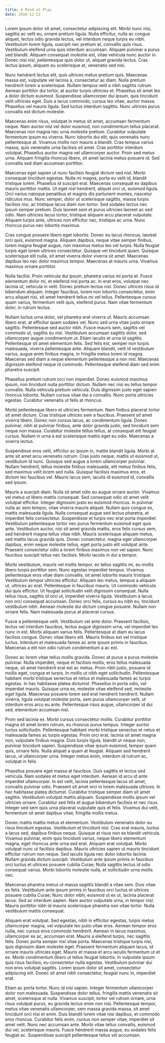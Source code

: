 ```yaml
---
title: A Mind at Play
date: 2018-12-22
---
```


Lorem ipsum dolor sit amet, consectetur adipiscing elit. Morbi nunc nisi, sagittis ac velit eu, ornare pretium ligula. Nulla efficitur, nulla ac congue aliquet, lectus odio gravida lectus, vel interdum neque turpis eu nibh. Vestibulum lorem ligula, suscipit nec pretium at, convallis quis risus. Vestibulum eleifend urna quis interdum accumsan. Aliquam pulvinar a purus sed blandit. Aliquam consequat molestie est, vitae vehicula nunc auctor in. Donec nisl nisl, pellentesque quis dolor ut, aliquet gravida lectus. Cras lectus ipsum, aliquam eu scelerisque at, venenatis sed nisi.

Nunc hendrerit lectus elit, quis ultrices metus pretium quis. Maecenas massa est, vulputate vel lacinia a, consectetur ac diam. Nulla pretium hendrerit lorem a scelerisque. Nullam tempus velit a nibh sagittis rutrum. Aenean porttitor dui tortor, at auctor turpis ultricies et. Phasellus sit amet leo a dolor dictum euismod. Suspendisse ullamcorper dui ipsum, quis tincidunt velit ultricies eget. Duis a lacus commodo, cursus leo vitae, auctor massa. Phasellus vel mauris ligula. Sed luctus interdum sagittis. Nunc ultrices purus convallis est dictum molestie.

Maecenas enim risus, volutpat in metus sit amet, accumsan fermentum neque. Nam auctor nisl vel dolor euismod, non condimentum tellus placerat. Maecenas non magna nec urna molestie pretium. Curabitur vulputate fermentum ipsum eu viverra. Nunc lobortis dui elit, quis venenatis nunc pellentesque at. Vivamus mollis non mauris a blandit. Cras tempus varius massa, quis venenatis urna facilisis sit amet. Cras porttitor interdum volutpat. Phasellus auctor magna vel ullamcorper auctor. Proin sed metus urna. Aliquam fringilla rhoncus libero, sit amet lacinia metus posuere id. Sed convallis sed diam accumsan porttitor.

Maecenas eget sapien ut nunc facilisis feugiat dictum sed nisl. Morbi consequat tincidunt egestas. Nulla mi magna, porta eu velit id, blandit tristique lorem. Phasellus id suscipit erat. Maecenas consequat ex dapibus mauris porttitor mattis. Ut eget nisl hendrerit, aliquet orci ut, euismod ligula. Orci varius natoque penatibus et magnis dis parturient montes, nascetur ridiculus mus. Nunc semper, dolor ut scelerisque sagittis, massa turpis facilisis nisi, ac tristique lacus diam non tortor. Sed sodales lectus nec ipsum semper pretium. Duis laoreet sem et purus ultricies laoreet ac sed odio. Nam ultricies lacus tortor, tristique aliquam arcu placerat vulputate. Aliquam turpis ante, ultrices non efficitur nec, tristique ac urna. Nunc rhoncus purus nec lobortis maximus.

Cras congue posuere libero eget lobortis. Donec eu lacus rhoncus, laoreet orci quis, euismod magna. Aliquam dapibus, neque vitae semper finibus, lorem magna feugiat augue, non maximus metus leo vel turpis. Nulla feugiat turpis eget lorem ultrices consectetur. Quisque vel tincidunt quam. Quisque scelerisque elit nulla, sit amet viverra dolor viverra sit amet. Maecenas dapibus leo nec dolor maximus tempor. Maecenas at mauris urna. Vivamus maximus ornare porttitor.

Nulla facilisi. Proin vehicula dui ipsum, pharetra varius mi porta et. Fusce elementum dolor mi, et eleifend nisl porta ac. In erat eros, volutpat nec lacinia ut, vehicula in velit. Donec pretium lectus nisl. Donec ultrices risus id bibendum aliquam. Integer faucibus, lorem non lobortis consectetur, enim arcu aliquet nisi, sit amet hendrerit tellus mi vel tellus. Pellentesque cursus quam varius, fermentum velit quis, eleifend purus. Nam vitae fermentum dolor, in rutrum lectus.

Nullam luctus urna dolor, vel pharetra erat viverra ut. Mauris accumsan libero erat, at efficitur quam sodales vel. Nunc sed urna vitae justo ornare sagittis. Pellentesque sed auctor nibh. Fusce mauris sem, sagittis vel commodo ut, sagittis eu nisi. Vestibulum accumsan sagittis dolor, sed ullamcorper augue condimentum ut. Etiam iaculis et urna id sagittis. Pellentesque sit amet elementum felis. Sed felis est, semper non turpis malesuada, viverra pellentesque ante. Aliquam blandit, velit id vestibulum varius, augue enim finibus magna, in fringilla metus lorem id magna. Maecenas sed diam a neque elementum pellentesque a non nisl. Maecenas dignissim eleifend neque id commodo. Pellentesque eleifend diam sed enim pharetra suscipit.

Phasellus pretium rutrum orci non imperdiet. Donec euismod maximus ipsum, non tincidunt nulla porttitor dictum. Nullam nec nisi eu tellus tempor convallis. Nulla vehicula pretium vehicula. Duis dignissim justo eget sapien rhoncus lobortis. Nullam cursus vitae dui a convallis. Nunc porta ultricies egestas. Curabitur venenatis ut felis at rhoncus.

Morbi pellentesque libero et ultricies fermentum. Nam finibus placerat tortor sit amet dictum. Cras tristique ultrices sem a faucibus. Praesent sit amet viverra libero. Donec non cursus lacus, ac condimentum ligula. Donec pulvinar, nibh at pulvinar finibus, ante dolor gravida justo, sed tincidunt sem neque non massa. Curabitur molestie tellus tellus, at consequat elit feugiat cursus. Nullam in urna a est scelerisque mattis eget eu odio. Maecenas a viverra lectus.

Suspendisse eros velit, efficitur ac ipsum in, mattis blandit ligula. Morbi at ante sit amet arcu venenatis rutrum. Cras justo neque, mattis ut euismod ut, vestibulum id nunc. Quisque sed augue a lorem ullamcorper pulvinar. Nullam hendrerit, tellus molestie finibus malesuada, elit metus finibus felis, sed maximus velit lorem sed nulla. Quisque facilisis maximus eros, et dictum leo faucibus vel. Mauris lacus sem, iaculis id euismod id, convallis sed ipsum.

Mauris a suscipit diam. Nulla sit amet odio eu augue ornare auctor. Vivamus vel metus ut libero mattis consequat. Sed consequat odio sit amet velit volutpat efficitur. Integer dignissim justo eu euismod rhoncus. In pulvinar nulla ac sem tempor, vitae viverra mauris aliquet. Nullam quis congue ex, mattis malesuada ligula. Nulla consequat augue sed lectus pharetra, at imperdiet felis consectetur. Suspendisse et turpis nec erat porta imperdiet. Vestibulum pellentesque tortor nec purus fermentum euismod eget quis ante. Vestibulum auctor, nisi sit amet gravida mattis, eros felis cursus sem, sed hendrerit magna tellus vitae nibh. Mauris scelerisque aliquam metus, sed mattis lacus gravida quis. Donec consectetur, magna eget ullamcorper dapibus, enim neque molestie tellus, eget porta justo elit volutpat ante. Praesent consectetur odio a lorem finibus maximus non vel sapien. Nunc faucibus suscipit tellus nec facilisis. Morbi iaculis in dui a tempor.

Morbi vestibulum, mauris vel mollis tempor, ex tellus sagittis mi, eu mollis libero turpis porttitor sem. Nunc egestas imperdiet tempus. Vivamus pellentesque eros vitae diam convallis, sit amet lobortis mauris tristique. Vestibulum tempor ultricies efficitur. Aliquam leo metus, tempus a aliquam ut, ultrices ac erat. Pellentesque in faucibus mauris. Ut commodo vehicula dui quis efficitur. Ut feugiat sollicitudin velit dignissim consequat. Nulla tellus risus, sagittis id orci ut, imperdiet viverra ligula. Vestibulum a lacus non orci consequat accumsan. Donec orci felis, cursus eu nibh eu, tincidunt vestibulum nibh. Aenean molestie dui dictum congue posuere. Nullam non ornare felis. Nam malesuada purus at placerat cursus.

Fusce a pellentesque velit. Vestibulum vel ante dolor. Praesent facilisis, lectus vel interdum faucibus, lectus augue dignissim urna, vel imperdiet leo nunc in est. Morbi aliquam varius felis. Pellentesque at diam eu lacus facilisis congue. Donec vitae libero elit. Mauris finibus est vel tristique luctus. Interdum et malesuada fames ac ante ipsum primis in faucibus. Maecenas a elit non odio rutrum condimentum a ac est.

Donec ac lorem vitae tellus mollis gravida. Donec at purus a purus molestie pulvinar. Nulla imperdiet, neque et facilisis mollis, eros tellus malesuada neque, sit amet hendrerit erat est ac metus. Proin nibh justo, posuere id mollis eget, congue et turpis. In mollis ut nibh eget sollicitudin. Pellentesque habitant morbi tristique senectus et netus et malesuada fames ac turpis egestas. In hac habitasse platea dictumst. Phasellus in porta odio, vel imperdiet mauris. Quisque urna ex, molestie vitae eleifend sed, molestie eget ligula. Maecenas posuere lorem sed erat hendrerit hendrerit. Nullam viverra, ligula volutpat molestie porta, sem purus ullamcorper velit, ut interdum eros arcu eu ante. Pellentesque risus augue, ullamcorper id dui sed, elementum accumsan nisl.

Proin sed lacinia ex. Morbi cursus consectetur mollis. Curabitur porttitor magna sit amet lorem rutrum, eu rhoncus purus tempus. Integer auctor luctus sollicitudin. Pellentesque habitant morbi tristique senectus et netus et malesuada fames ac turpis egestas. Proin orci erat, lacinia sit amet magna non, vulputate finibus magna. Duis turpis ligula, blandit ut neque non, pulvinar tincidunt sapien. Suspendisse vitae ipsum euismod, tempor quam quis, ornare felis. Nulla aliquet a quam at feugiat. Aliquam sed hendrerit lacus, ut ullamcorper urna. Integer metus enim, interdum id rutrum ac, volutpat in felis.

Phasellus posuere eget massa at faucibus. Duis sagittis et lectus sed vehicula. Nam sodales et metus eget interdum. Aenean id arcu id ante imperdiet ullamcorper. In est velit, lacinia pellentesque lacus sit amet, convallis pulvinar odio. Praesent sit amet orci in lorem malesuada ultrices. In hac habitasse platea dictumst. Curabitur tristique semper diam sit amet sagittis. Vestibulum volutpat mattis aliquam. Suspendisse mollis ipsum vel ultricies ornare. Curabitur sed felis et augue bibendum facilisis et nec risus. Integer sed sem quis urna placerat vulputate quis et felis. Vivamus dui velit, fermentum sit amet dapibus vitae, fringilla mollis metus.

Donec mattis mattis metus et elementum. Vestibulum venenatis dolor eu risus tincidunt egestas. Vestibulum et tincidunt nisl. Cras erat mauris, luctus a lacus sed, dapibus finibus neque. Quisque at risus non ex blandit vehicula. Vivamus pulvinar, enim quis tincidunt varius, neque libero elementum magna, eget rhoncus ante urna sed erat. Aliquam erat volutpat. Morbi volutpat nunc ut facilisis dapibus. Mauris ultricies sapien ut mauris tincidunt efficitur rutrum non neque. Sed iaculis ligula nec dolor lobortis lacinia. Nullam gravida dictum suscipit. Vestibulum ante ipsum primis in faucibus orci luctus et ultrices posuere cubilia Curae; Nulla sagittis lectus id odio consequat varius. Morbi lobortis molestie nulla, et sollicitudin urna mollis nec.

Maecenas pharetra metus ut massa sagittis blandit a vitae sem. Duis vitae ex felis. Vestibulum ante ipsum primis in faucibus orci luctus et ultrices posuere cubilia Curae; Nunc dolor nibh, euismod ut ex ut, lacinia placerat lacus. Sed ac interdum sapien. Nam auctor vulputate urna, in tempor nisl. Mauris porttitor nibh id mauris scelerisque pharetra non vitae tortor. Nulla vestibulum mattis consequat.

Aliquam erat volutpat. Sed egestas, nibh in efficitur egestas, turpis metus ullamcorper magna, vel vulputate leo justo vitae eros. Aenean tempor eros nulla, nec cursus eros commodo hendrerit. Aenean in lacus maximus, ullamcorper ex ac, accumsan erat. Mauris a eleifend turpis, nec sagittis felis. Donec porta semper nisl vitae porta. Maecenas tristique turpis nisi, quis dignissim diam molestie eget. Praesent fermentum aliquam lacus, id ornare mauris ultricies eget. Mauris et massa et arcu iaculis fermentum ut et ex. Morbi condimentum libero ut tellus feugiat lobortis. In vulputate ipsum quis risus facilisis, eu consectetur nulla egestas. Vestibulum pulvinar dui non eros volutpat sagittis. Lorem ipsum dolor sit amet, consectetur adipiscing elit. Donec sit amet nibh consectetur, feugiat nunc in, imperdiet erat.

Etiam ac porta tortor. Nunc id nisi sapien. Integer fermentum ullamcorper dolor non malesuada. Suspendisse dolor tellus, fringilla mattis venenatis sit amet, scelerisque at nulla. Vivamus suscipit, tortor vel rutrum ornare, urna risus volutpat purus, eu gravida lectus enim non nisi. Pellentesque tempor, metus vitae venenatis ullamcorper, sem massa gravida massa, sit amet tincidunt orci nisi et enim. Duis blandit lorem vitae nisi dapibus, et commodo eros rhoncus. Curabitur felis enim, cursus non semper vitae, imperdiet sit amet velit. Nunc nec accumsan ante. Morbi vitae tellus convallis, euismod dui vel, scelerisque mauris. Fusce hendrerit massa augue, eu sodales felis feugiat ac. Suspendisse suscipit pellentesque tellus vel accumsan.
